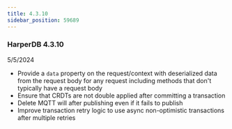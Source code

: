 ```yaml
---
title: 4.3.10
sidebar_position: 59689
---
```


### HarperDB 4.3.10
5/5/2024

* Provide a `data` property on the request/context with deserialized data from the request body for any request including methods that don't typically have a request body
* Ensure that CRDTs are not double applied after committing a transaction
* Delete MQTT will after publishing even if it fails to publish
* Improve transaction retry logic to use async non-optimistic transactions after multiple retries 